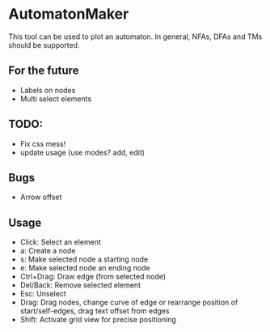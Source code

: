 # AutomatonMaker 

This tool can be used to plot an automaton.
In general, NFAs, DFAs and TMs should be supported. 

## For the future
- Labels on nodes
- Multi select elements

## TODO: 
- Fix css mess!
- update usage (use modes? add, edit)

## Bugs
- Arrow offset

## Usage
- Click: Select an element
- a: Create a node
- s: Make selected node a starting node
- e: Make selected node an ending node
- Ctrl+Drag: Draw edge (from selected node)
- Del/Back: Remove selected element
- Esc: Unselect
- Drag: Drag nodes, change curve of edge or rearrange position of start/self-edges, drag text offset from edges
- Shift: Activate grid view for precise positioning
